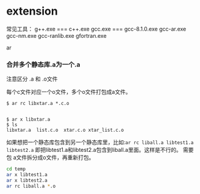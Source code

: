 # extension

常见工具：
g++.exe === c++.exe
gcc.exe === gcc-8.1.0.exe
gcc-ar.exe
gcc-nm.exe
gcc-ranlib.exe
gfortran.exe


ar

### 合并多个静态库.a为一个.a
注意区分 .a 和 .o文件

每个c文件对应一个o文件，多个o文件打包成a文件。

```
$ ar rc libxtar.a *.c.o


$ ar x libxtar.a 
$ ls
libxtar.a  list.c.o  xtar.c.o xtar_list.c.o

```

如果想把一个静态库包含到另一个静态库里，比如:`ar rc liball.a libtest1.a libtest2.a`
即把libtest1.a和libtest2.a包含到liball.a里面。这样是不行的。
需要包 a文件拆分成o文件，再重新打包。
``` bash
cd temp
ar x libtest1.a
ar x libtest2.a
ar rc liball.a *.o
```